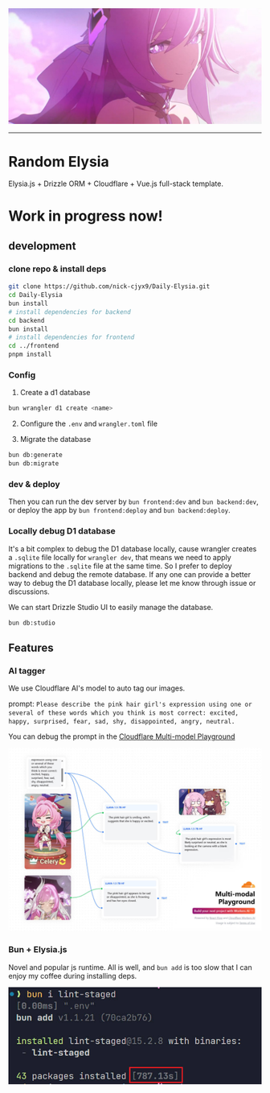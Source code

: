 <img src="./.readme/img/hero.jpg" />

----------

# Random Elysia

Elysia.js + Drizzle ORM + Cloudflare + Vue.js full-stack template.

# Work in progress now!

## development

### clone repo & install deps

```bash
git clone https://github.com/nick-cjyx9/Daily-Elysia.git
cd Daily-Elysia
bun install
# install dependencies for backend
cd backend
bun install
# install dependencies for frontend
cd ../frontend
pnpm install
```

### Config

1. Create a d1 database

```bash
bun wrangler d1 create <name>
```

2. Configure the `.env` and `wrangler.toml` file

3. Migrate the database

```bash
bun db:generate
bun db:migrate
```

### dev & deploy

Then you can run the dev server by `bun frontend:dev` and `bun backend:dev`, or deploy the app by `bun frontend:deploy` and `bun backend:deploy`.

### Locally debug D1 database

It's a bit complex to debug the D1 database locally, cause wrangler creates a `.sqlite` file locally for `wrangler dev`, that means we need to apply migrations to the `.sqlite` file at the same time. So I prefer to deploy backend and debug the remote database. If any one can provide a better way to debug the D1 database locally, please let me know through issue or discussions.

We can start Drizzle Studio UI to easily manage the database.

```bash
bun db:studio
```

## Features

### AI tagger

We use Cloudflare AI's model to auto tag our images.

prompt: `
Please describe the pink hair girl's expression using one or several of these words which you think is most correct:
excited, happy, surprised, fear, sad, shy, disappointed, angry, neutral.
`

You can debug the prompt in the [Cloudflare Multi-model Playground](https://multi-modal.ai.cloudflare.com/)

![cfplayground](./.readme/img/cfplayground.JPG)

### Bun + Elysia.js

Novel and popular js runtime. All is well, and `bun add` is too slow that I can enjoy my coffee during
 installing deps.

![slow-bun](./.readme/img/slow-bun.JPG)

